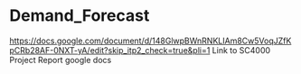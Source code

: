 # Demand_Forecast
https://docs.google.com/document/d/148GlwpBWnRNKLIAm8Cw5VoqJZfKpCRb28AF-0NXT-yA/edit?skip_itp2_check=true&pli=1
Link to SC4000 Project Report google docs
